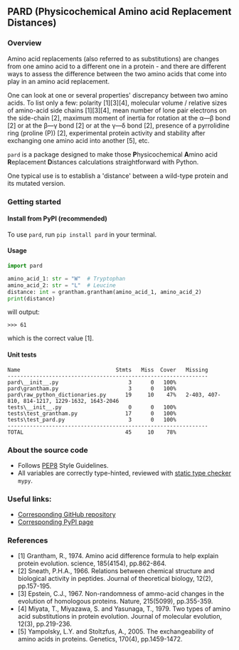## PARD (Physicochemical Amino acid Replacement Distances)


### Overview
Amino acid replacements (also referred to as substitutions) are changes from one amino acid to a different one in a
protein - and there are different ways to assess the difference between the two amino acids that come into play in an
amino acid replacement.

One can look at one or several properties' discrepancy between two amino acids. To list only a few: polarity [1][3][4],
molecular volume / relative sizes of amino-acid side chains [1][3][4], mean number of lone pair electrons on the 
side-chain [2], maximum moment of inertia for rotation at the α―β bond [2] or at the β―γ bond [2] or at the γ―δ
bond [2], presence of a pyrrolidine ring (proline (P)) [2], experimental protein activity and stability after 
exchanging one amino acid into another [5], etc.

`pard` is a package designed to make those **P**hysicochemical **A**mino acid **R**eplacement **D**istances calculations
straightforward with Python.

One typical use is to establish a 'distance' between a wild-type protein and its mutated version.


### Getting started
#### Install from PyPI (recommended)
To use `pard`, run `pip install pard` in your terminal.

#### Usage
```py
import pard

amino_acid_1: str = "W"  # Tryptophan
amino_acid_2: str = "L"  # Leucine
distance: int = grantham.grantham(amino_acid_1, amino_acid_2)
print(distance)
```
will output:
```
>>> 61
```
which is the correct value [1].

#### Unit tests
```
Name                              Stmts   Miss  Cover   Missing
---------------------------------------------------------------
pard\__init__.py                      3      0   100%
pard\grantham.py                      3      0   100%
pard\raw_python_dictionaries.py      19     10    47%   2-403, 407-810, 814-1217, 1229-1632, 1643-2046
tests\__init__.py                     0      0   100%
tests\test_grantham.py               17      0   100%
tests\test_pard.py                    3      0   100%
---------------------------------------------------------------
TOTAL                                45     10    78%

```


### About the source code
- Follows [PEP8](https://peps.python.org/pep-0008/) Style Guidelines.
- All variables are correctly type-hinted, reviewed with [static type checker](https://mypy.readthedocs.io/en/stable/)
`mypy`.


### Useful links:
- [Corresponding GitHub repository](https://github.com/MICS-Lab/pard)
- [Corresponding PyPI page](https://pypi.org/project/pard/)


### References
- [1] Grantham, R., 1974. Amino acid difference formula to help explain protein evolution. science, 185(4154), 
pp.862-864.
- [2] Sneath, P.H.A., 1966. Relations between chemical structure and biological activity in peptides. Journal of
theoretical biology, 12(2), pp.157-195.
- [3] Epstein, C.J., 1967. Non-randomness of ammo-acid changes in the evolution of homologous proteins. Nature,
215(5099), pp.355-359.
- [4] Miyata, T., Miyazawa, S. and Yasunaga, T., 1979. Two types of amino acid substitutions in protein evolution. 
Journal of molecular evolution, 12(3), pp.219-236.
- [5] Yampolsky, L.Y. and Stoltzfus, A., 2005. The exchangeability of amino acids in proteins. Genetics, 170(4), 
pp.1459-1472.

